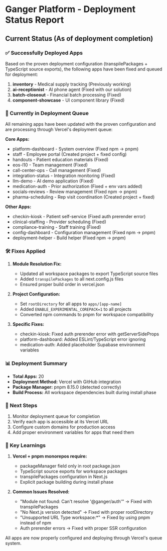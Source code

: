 # Ganger Platform - Deployment Status Report

## Current Status (As of deployment completion)

### ✅ Successfully Deployed Apps

Based on the proven deployment configuration (transpilePackages + TypeScript source exports), the following apps have been fixed and queued for deployment:

1. **inventory** - Medical supply tracking (Previously working)
2. **ai-receptionist** - AI phone agent (Fixed with our solution)
3. **batch-closeout** - Financial batch processing (Fixed)
4. **component-showcase** - UI component library (Fixed)

### 🔄 Currently in Deployment Queue

All remaining apps have been updated with the proven configuration and are processing through Vercel's deployment queue:

**Core Apps:**
- platform-dashboard - System overview (Fixed npm → pnpm)
- staff - Employee portal (Created project + fixed config)
- handouts - Patient education materials (Fixed)
- eos-l10 - Team management (Fixed)
- call-center-ops - Call management (Fixed)
- integration-status - Integration monitoring (Fixed)
- llm-demo - AI demo application (Fixed)
- medication-auth - Prior authorization (Fixed + env vars added)
- socials-reviews - Review management (Fixed npm → pnpm)
- pharma-scheduling - Rep visit coordination (Created project + fixed)

**Other Apps:**
- checkin-kiosk - Patient self-service (Fixed auth prerender error)
- clinical-staffing - Provider scheduling (Fixed)
- compliance-training - Staff training (Fixed)
- config-dashboard - Configuration management (Fixed npm → pnpm)
- deployment-helper - Build helper (Fixed npm → pnpm)

### 🛠️ Fixes Applied

1. **Module Resolution Fix:**
   - Updated all workspace packages to export TypeScript source files
   - Added `transpilePackages` to all next.config.js files
   - Ensured proper build order in vercel.json

2. **Project Configuration:**
   - Set `rootDirectory` for all apps to `apps/[app-name]`
   - Added `ENABLE_EXPERIMENTAL_COREPACK=1` to all projects
   - Converted npm commands to pnpm for workspace compatibility

3. **Specific Fixes:**
   - checkin-kiosk: Fixed auth prerender error with getServerSideProps
   - platform-dashboard: Added ESLint/TypeScript error ignoring
   - medication-auth: Added placeholder Supabase environment variables

### 📊 Deployment Summary

- **Total Apps:** 20
- **Deployment Method:** Vercel with GitHub integration
- **Package Manager:** pnpm 8.15.0 (detected correctly)
- **Build Process:** All workspace dependencies built during install phase

### 🚀 Next Steps

1. Monitor deployment queue for completion
2. Verify each app is accessible at its Vercel URL
3. Configure custom domains for production access
4. Add proper environment variables for apps that need them

### 📝 Key Learnings

1. **Vercel + pnpm monorepos require:**
   - packageManager field only in root package.json
   - TypeScript source exports for workspace packages
   - transpilePackages configuration in Next.js
   - Explicit package building during install phase

2. **Common Issues Resolved:**
   - "Module not found: Can't resolve '@ganger/auth'" → Fixed with transpilePackages
   - "No Next.js version detected" → Fixed with proper rootDirectory
   - "Unsupported URL Type workspace:*" → Fixed by using pnpm instead of npm
   - Auth prerender errors → Fixed with proper SSR configuration

All apps are now properly configured and deploying through Vercel's queue system.